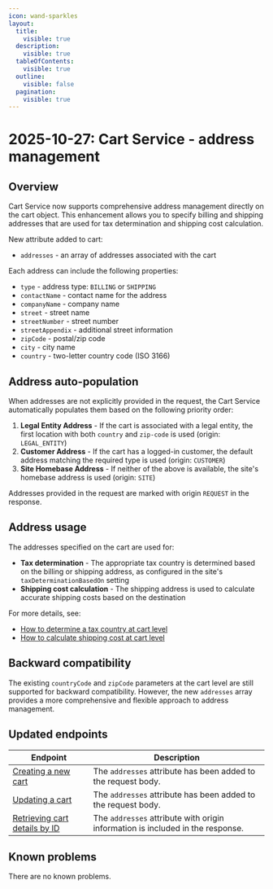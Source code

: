 ```yaml
---
icon: wand-sparkles
layout:
  title:
    visible: true
  description:
    visible: true
  tableOfContents:
    visible: true
  outline:
    visible: false
  pagination:
    visible: true
---
```


# 2025-10-27: Cart Service - address management

## Overview

Cart Service now supports comprehensive address management directly on the cart object. This enhancement allows you to specify billing and shipping addresses that are used for tax determination and shipping cost calculation.

New attribute added to cart:

* `addresses` - an array of addresses associated with the cart

Each address can include the following properties:

* `type` - address type: `BILLING` or `SHIPPING`
* `contactName` - contact name for the address
* `companyName` - company name
* `street` - street name
* `streetNumber` - street number
* `streetAppendix` - additional street information
* `zipCode` - postal/zip code
* `city` - city name
* `country` - two-letter country code (ISO 3166)

## Address auto-population

When addresses are not explicitly provided in the request, the Cart Service automatically populates them based on the following priority order:

1. **Legal Entity Address** - If the cart is associated with a legal entity, the first location with both `country` and `zip-code` is used (origin: `LEGAL_ENTITY`)
2. **Customer Address** - If the cart has a logged-in customer, the default address matching the required type is used (origin: `CUSTOMER`)
3. **Site Homebase Address** - If neither of the above is available, the site's homebase address is used (origin: `SITE`)

Addresses provided in the request are marked with origin `REQUEST` in the response.

## Address usage

The addresses specified on the cart are used for:

* **Tax determination** - The appropriate tax country is determined based on the billing or shipping address, as configured in the site's `taxDeterminationBasedOn` setting
* **Shipping cost calculation** - The shipping address is used to calculate accurate shipping costs based on the destination

For more details, see:
* [How to determine a tax country at cart level](https://developer.emporix.io/api-references/api-guides/checkout/cart/cart#how-to-determine-a-tax-country-at-cart-level)
* [How to calculate shipping cost at cart level](https://developer.emporix.io/api-references/api-guides/checkout/cart/cart#how-to-calculate-shipping-cost-at-cart-level)

## Backward compatibility

The existing `countryCode` and `zipCode` parameters at the cart level are still supported for backward compatibility. However, the new `addresses` array provides a more comprehensive and flexible approach to address management.

## Updated endpoints

| Endpoint                                                                                                                                                                   | Description                                                            |
|----------------------------------------------------------------------------------------------------------------------------------------------------------------------------|------------------------------------------------------------------------|
| [Creating a new cart](https://developer.emporix.io/api-references/api-guides/checkout/cart/api-reference/carts#post-cart-tenant-carts)                    | The `addresses` attribute has been added to the request body.  |
| [Updating a cart](https://developer.emporix.io/api-references/api-guides/checkout/cart/api-reference/carts#put-cart-tenant-carts-cartid)                    | The `addresses` attribute has been added to the request body.  |
| [Retrieving cart details by ID](https://developer.emporix.io/api-references/api-guides/checkout/cart/api-reference/carts#get-cart-tenant-carts-cartid)                      | The `addresses` attribute with origin information is included in the response.  |

## Known problems

There are no known problems.

